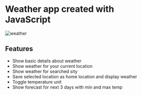 # Weather app created with JavaScript

![weather](https://user-images.githubusercontent.com/29462078/138758531-74f0a974-79cb-4d30-80e8-08de53ab25ac.png)

## Features
* Show basic details about weather
* Show weather for your current location
* Show weather for searched sity
* Save selected location as home location and display weather
* Toggle temperature unit
* Show forecast for next 3 days with min and max temp
